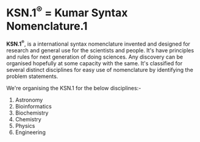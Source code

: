 # KSN.1<sup>®</sup> = Kumar Syntax Nomenclature.1
<b>KSN.1<sup>®</sup></b>, is a international syntax nomenclature invented and designed for research and general use for the scientists and people.
It's have principles and rules for next generation of doing sciences. Any discovery can be organised hopefully at some capacity with the same. It's classified for several distinct disciplines for easy use of nomenclature by identifying the problem statements.

We're organising the KSN.1 for the below disciplines:-

1. Astronomy
2. Bioinformatics
3. Biochemistry
4. Chemistry
5. Physics
6. Engineering
